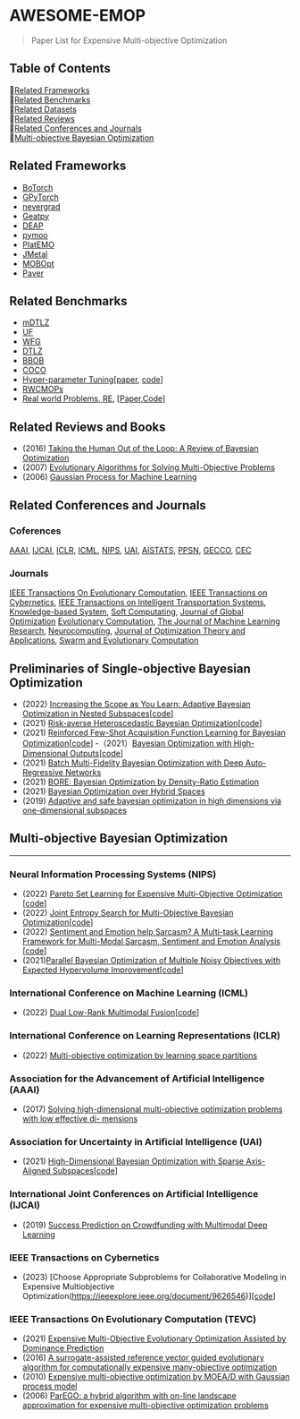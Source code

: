 # AWESOME-EMOP
> Paper List for Expensive Multi-objective Optimization 

## Table of Contents
:monkey:[Related Frameworks](#related-frameworks)   
:monkey:[Related Benchmarks](#related-benchmarks)   
:monkey:[Related Datasets](#related-datasets)  
:monkey:[Related Reviews](#related-reviews)  
:monkey:[Related Conferences and Journals](#related-conferences-and-journals)   
:monkey:[Multi-objective Bayesian Optimization](#multiobjective-bayesian-optimization) 

## Related Frameworks
- [BoTorch](https://botorch.org/)
- [GPyTorch](https://gpytorch.ai/)
- [nevergrad](https://github.com/facebookresearch/nevergrad)
- [Geatpy](https://github.com/geatpy-dev/geatpy)
- [DEAP](https://github.com/DEAP/deap)
- [pymoo](https://pymoo.org/)
- [PlatEMO](https://github.com/BIMK/PlatEMO)
- [JMetal](https://github.com/jMetal/jMetal)
- [MOBOpt](https://github.com/ppgaluzio/MOBOpt)
- [Paver](https://github.com/coin-or/Paver)

## Related Benchmarks
- [mDTLZ](https://ieeexplore.ieee.org/document/8372962)
- [UF](https://ojs.aaai.org/index.php/AAAI/article/view/10664) 
- [WFG](https://ieeexplore.ieee.org/document/5353656) 
- [DTLZ](https://www.cs.bham.ac.uk/~jdk/parego/)
- [BBOB](https://numbbo.github.io/workshops/)
- [COCO](https://github.com/numbbo/coco)
- [Hyper-parameter Tuning](http://www2.imm.dtu.dk/pubdb/edoc/imm6284.pdf)\[[paper](http://www2.imm.dtu.dk/pubdb/edoc/imm6284.pdf), [code](https://github.com/rasmusbergpalm/DeepLearnToolbox)\]
- [RWCMOPs](https://www.sciencedirect.com/science/article/pii/S2210650221001231)
- [Real world Problems, RE](https://www.sciencedirect.com/science/article/pii/S1568494620300181), \[[Paper](https://ryojitanabe.github.io/reproblems/),[Code](https://github.com/happywhy/2021-RW-MOP)\]


## Related Reviews and Books
- (2016) [Taking the Human Out of the Loop: A Review of Bayesian Optimization](https://www.cs.ox.ac.uk/people/nando.defreitas/publications/BayesOptLoop.pdf)
- (2007) [Evolutionary Algorithms for Solving Multi-Objective Problems](https://link.springer.com/book/10.1007/978-0-387-36797-2) 
- (2006) [Gaussian Process for Machine Learning](https://gaussianprocess.org/gpml/) 

## Related Conferences and Journals
### Coferences
[AAAI](https://www.aaai.org/Library/AAAI/aaai-library.php), 
[IJCAI](https://www.ijcai.org/proceedings/2019/), 
[ICLR](https://openreview.net/group?id=ICLR.cc/2019/Conference), 
[ICML](https://icml.cc/Conferences/2018/Schedule), 
[NIPS](https://nips.cc/Conferences/2018/Schedule?type=Poster),
[UAI](https://www.auai.org/uai2023/),
[AISTATS](https://aistats.org/),
[PPSN](https://emo2023.liacs.leidenuniv.nl/category/ppsn/),
[GECCO](https://gecco-2023.sigevo.org/HomePage),
[CEC](https://2023.ieee-cec.org/)

### Journals
[IEEE Transactions On Evolutionary Computation](https://ieeexplore.ieee.org/xpl/RecentIssue.jsp?punumber=4235),
[IEEE Transactions on Cybernetics](https://ieeexplore.ieee.org/xpl/RecentIssue.jsp?punumber=6221036), 
[IEEE Transactions on Intelligent Transportation Systems](https://ieeexplore.ieee.org/xpl/RecentIssue.jsp?punumber=6979),
[Knowledge-based System](https://www.sciencedirect.com/journal/knowledge-based-systems),
[Soft Computating](https://www.springer.com/journal/500),
[Journal of Global Optimization](https://www.springer.com/journal/10898)
[Evolutionary Computation](https://direct.mit.edu/evco),
[The Journal of Machine Learning Research](https://www.jmlr.org/),
[Neurocomputing](https://www.sciencedirect.com/journal/neurocomputing),
[Journal of Optimization Theory and Applications](https://www.springer.com/journal/10957),
[Swarm and Evolutionary Computation](https://www.sciencedirect.com/journal/swarm-and-evolutionary-computation)

## Preliminaries of Single-objective Bayesian Optimization

- (2022) [Increasing the Scope as You Learn: Adaptive Bayesian Optimization in Nested Subspaces](https://openreview.net/pdf?id=e4Wf6112DI)\[[code](https://www.catalyzex.com/paper/arxiv:2210.02905/code)]
- (2021) [Risk-averse Heteroscedastic Bayesian Optimization](https://proceedings.neurips.cc/paper/2021/file/8f97d1d7e02158a83ceb2c14ff5372cd-Paper.pdf)\[[code](https://github.com/Avidereta/risk-averse-hetero-bo)\]
- (2021) [Reinforced Few-Shot Acquisition Function Learning for Bayesian Optimization](https://proceedings.neurips.cc/paper/2021/file/3fab5890d8113d0b5a4178201dc842ad-Paper.pdf)\[[code](https://github.com/pinghsieh/FSAF)\]
-（2021）[Bayesian Optimization with High-Dimensional Outputs](https://openreview.net/pdf?id=vDo__0UwFNo)\[[code](https://botorch.org/tutorials/composite_mtbo)\]
- (2021) [Batch Multi-Fidelity Bayesian Optimization with Deep Auto-Regressive Networks](https://openreview.net/forum?id=wF-llA3k32)
- (2021) [BORE: Bayesian Optimization by Density-Ratio Estimation](https://icml.cc/virtual/2021/oral/10202)
- (2021) [Bayesian Optimization over Hybrid Spaces](https://icml.cc/virtual/2021/spotlight/9184)
- (2019) [Adaptive and safe bayesian optimization in high dimensions via one-dimensional subspaces](http://proceedings.mlr.press/v97/kirschner19a/kirschner19a.pdf)


## Multi-objective Bayesian Optimization
---
### Neural Information Processing Systems (NIPS)
- (2022) [Pareto Set Learning for Expensive Multi-Objective Optimization](https://openreview.net/forum?id=vriLTB2-O0G) \[[code](https://github.com/Xi-L/PSL-MOBO)\]
- (2022) [Joint Entropy Search for Multi-Objective Bayesian Optimization](https://openreview.net/forum?id=ZChgD8OoGds)\[[code](https://github.com/benmltu/JES)]
- (2022) [Sentiment and Emotion help Sarcasm? A Multi-task Learning Framework for Multi-Modal Sarcasm, Sentiment and Emotion Analysis](https://www.aclweb.org/anthology/2020.acl-main.401/) \[[code](http://www.iitp.ac.in/˜ai-nlp-ml/resources.html)\]
- (2021)[Parallel Bayesian Optimization of Multiple Noisy Objectives with Expected Hypervolume Improvement](https://openreview.net/pdf?id=A7pvvrlv68)\[[code](https://botorch.org/)\]


### International Conference on Machine Learning (ICML)
- (2022) [Dual Low-Rank Multimodal Fusion](https://proceedings.mlr.press/v162/daulton22a.html)\[[code](https://github.com/facebookresearch/robust_mobo)\]


### International Conference on Learning Representations (ICLR)
- (2022) [Multi-objective optimization by learning space partitions](https://openreview.net/pdf?id=FlwzVjfMryn) 


### Association for the Advancement of Artificial Intelligence (AAAI)
- (2017) [Solving high-dimensional multi-objective optimization problems with low effective di- mensions](https://ojs.aaai.org/index.php/AAAI/article/view/10664)


### Association for Uncertainty in Artificial Intelligence (UAI)
- (2021) [High-Dimensional Bayesian Optimization with Sparse Axis-Aligned Subspaces](https://auai.org/uai2021/pdf/uai2021.207.pdf)\[[code](https://github.com/martinjankowiak/saasbo)\]



### International Joint Conferences on Artificial Intelligence (IJCAI)
- (2019) [Success Prediction on Crowdfunding with Multimodal Deep Learning](https://www.ijcai.org/proceedings/2019/0299.pdf)


### IEEE Transactions on Cybernetics
- (2023) [Choose Appropriate Subproblems for Collaborative Modeling in Expensive Multiobjective Optimization(https://ieeexplore.ieee.org/document/9626546)]\[[code](https://github.com/ZhenkunWang/MOEAD-ASS)\] 


### IEEE Transactions On Evolutionary Computation (TEVC)
- (2021) [Expensive Multi-Objective Evolutionary Optimization Assisted by Dominance Prediction](https://ieeexplore.ieee.org/document/9490636)
- (2016) [A surrogate-assisted reference vector guided evolutionary algorithm for computationally expensive many-objective optimization](https://ieeexplore.ieee.org/document/7723883)
- (2010) [Expensive multi-objective optimization by MOEA/D with Gaussian process model](https://ieeexplore.ieee.org/document/5353656)
- (2006) [ParEGO: a hybrid algorithm with on-line landscape approximation for expensive multi-objective optimization problems](https://ieeexplore.ieee.org/document/1583627)






